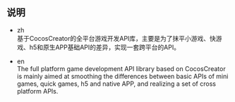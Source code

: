 ## 说明

- zh  
基于CocosCreator的全平台游戏开发API库，主要是为了抹平小游戏、快游戏、h5和原生APP基础API的差异，实现一套跨平台的API。

- en  
The full platform game development API library based on CocosCreator is mainly aimed at smoothing the differences between basic APIs of mini games, quick games, h5 and native APP, and realizing a set of cross platform APIs.